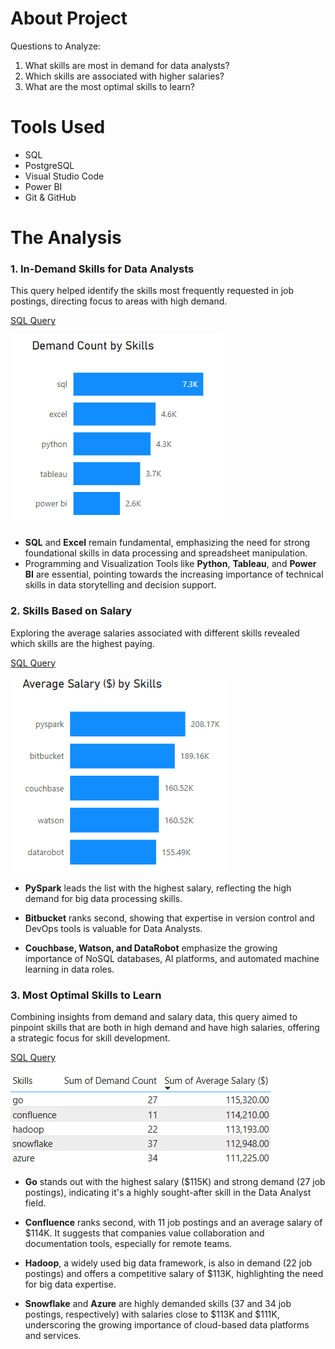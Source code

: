 # About Project

Questions to Analyze:

1. What skills are most in demand for data analysts?
2. Which skills are associated with higher salaries?
3. What are the most optimal skills to learn?

# Tools Used

- SQL
- PostgreSQL
- Visual Studio Code
- Power BI
- Git & GitHub

# The Analysis

### 1. In-Demand Skills for Data Analysts

This query helped identify the skills most frequently requested in job postings, directing focus to areas with high demand.

[SQL Query](/queries_sql/)

![Demand_Count_by_Skills.png](/Assets/Demand_Count_by_Skills.png)

- **SQL** and **Excel** remain fundamental, emphasizing the need for strong foundational skills in data processing and spreadsheet manipulation.
- Programming and Visualization Tools like **Python**, **Tableau**, and **Power BI** are essential, pointing towards the increasing importance of technical skills in data storytelling and decision support.

### 2. Skills Based on Salary

Exploring the average salaries associated with different skills revealed which skills are the highest paying.

[SQL Query](/queries_sql/)

![Average_Salary_by_Skills.png](/Assets/Average_Salary_by_Skills.png)

- **PySpark** leads the list with the highest salary, reflecting the high demand for big data processing skills.

- **Bitbucket** ranks second, showing that expertise in version control and DevOps tools is valuable for Data Analysts.

- **Couchbase, Watson, and DataRobot** emphasize the growing importance of NoSQL databases, AI platforms, and automated machine learning in data roles.

### 3. Most Optimal Skills to Learn

Combining insights from demand and salary data, this query aimed to pinpoint skills that are both in high demand and have high salaries, offering a strategic focus for skill development.

[SQL Query](/queries_sql/)

![Most_Optimal_Skills_to_Learn2.png](/Assets/Most_Optimal_Skills_to_Learn2.png)

- **Go** stands out with the highest salary ($115K) and strong demand (27 job postings), indicating it's a highly sought-after skill in the Data Analyst field.

- **Confluence** ranks second, with 11 job postings and an average salary of $114K. It suggests that companies value collaboration and documentation tools, especially for remote teams.

- **Hadoop**, a widely used big data framework, is also in demand (22 job postings) and offers a competitive salary of $113K, highlighting the need for big data expertise.

- **Snowflake** and **Azure** are highly demanded skills (37 and 34 job postings, respectively) with salaries close to $113K and $111K, underscoring the growing importance of cloud-based data platforms and services.
